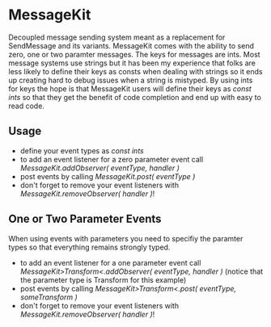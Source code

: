 MessageKit
==========

Decoupled message sending system meant as a replacement for SendMessage and its variants. MessageKit comes with the ability to send zero, one or two paramter messages. The keys for messages are ints. Most message systems use strings but it has been my experience that folks are less likely to define their keys as consts when dealing with strings so it ends up creating hard to debug issues when a string is mistyped. By using ints for keys the hope is that MessageKit users will define their keys as *const ints* so that they get the benefit of code completion and end up with easy to read code.



Usage
---

- define your event types as *const ints*
- to add an event listener for a zero parameter event call *MessageKit.addObserver( eventType, handler )*
- post events by calling *MessageKit.post( eventType )*
- don't forget to remove your event listeners with *MessageKit.removeObserver( handler )*!


One or Two Parameter Events
---

When using events with parameters you need to specifiy the paramter types so that everything remains strongly typed.

- to add an event listener for a one parameter event call *MessageKit&gt;Transform&lt;.addObserver( eventType, handler )* (notice that the parameter type is Transform for this example)
- post events by calling *MessageKit&gt;Transform&lt;.post( eventType, someTransform )*
- don't forget to remove your event listeners with *MessageKit.removeObserver( handler )*!